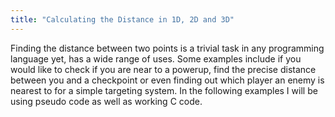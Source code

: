 ```yaml
---
title: "Calculating the Distance in 1D, 2D and 3D"
---
```


Finding the distance between two points is a trivial task in any programming language yet, has a wide range of uses. Some examples include if you would like to check if you are near to a powerup, find the precise distance between you and a checkpoint or even finding out which player an enemy is nearest to for a simple targeting system. In the following examples I will be using pseudo code as well as working C code.
